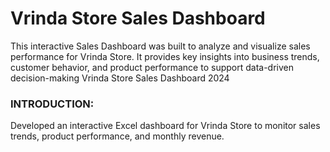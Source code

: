 # Vrinda Store Sales Dashboard
This interactive Sales Dashboard was built to analyze and visualize sales performance for Vrinda Store. It provides key insights into business trends, customer behavior, and product performance to support data-driven decision-making
Vrinda Store Sales Dashboard 2024 
 
### INTRODUCTION:
Developed an interactive Excel dashboard for Vrinda Store to monitor sales trends, product performance, and monthly revenue.
 

